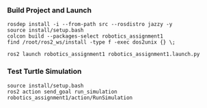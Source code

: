 ### Build Project and Launch
```
rosdep install -i --from-path src --rosdistro jazzy -y
source install/setup.bash
colcon build --packages-select robotics_assignment1
find /root/ros2_ws/install -type f -exec dos2unix {} \;

ros2 launch robotics_assignment1 robotics_assignment1.launch.py
```

### Test Turtle Simulation
```
source install/setup.bash
ros2 action send_goal run_simulation robotics_assignment1/action/RunSimulation
```

[//]: # (### Test Turtle Spawning)

[//]: # (```)

[//]: # (source install/setup.bash)

[//]: # (ros2 run robotics_assignment1 SpawnTurtlesServerClient.py 5)

[//]: # (```)

[//]: # ()
[//]: # (### Test Turtle Following Action Goal)

[//]: # (```)

[//]: # (source install/setup.bash)

[//]: # (ros2 action send_goal t1Follow robotics_assignment1/action/Turtle1Follow "{goal_turtle_name: 'turtle_1'}")

[//]: # (```)

